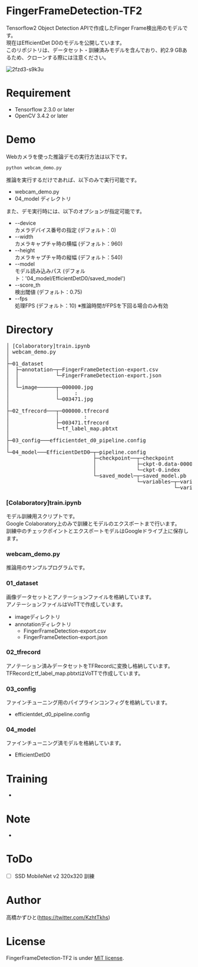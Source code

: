 # FingerFrameDetection-TF2
Tensorflow2 Object Detection APIで作成したFinger Frame検出用のモデルです。<br>
現在はEfficientDet D0のモデルを公開しています。<br>
このリポジトリは、データセット・訓練済みモデルを含んでおり、約2.9 GBあるため、クローンする際には注意ください。

![2fzd3-s9k3u](https://user-images.githubusercontent.com/37477845/93489320-56583300-f942-11ea-9084-f0c441c0f9cd.gif)

# Requirement 
* Tensorflow 2.3.0 or later
* OpenCV 3.4.2 or later

# Demo
Webカメラを使った推論デモの実行方法は以下です。
```bash
python webcam_demo.py
```
推論を実行するだけであれば、以下のみで実行可能です。
* webcam_demo.py
* 04_model ディレクトリ

また、デモ実行時には、以下のオプションが指定可能です。
* --device<br>カメラデバイス番号の指定 (デフォルト：0)
* --width<br>カメラキャプチャ時の横幅 (デフォルト：960)
* --height<br>カメラキャプチャ時の縦幅 (デフォルト：540)
* --model<br>モデル読み込みパス (デフォルト：'04_model/EfficientDetD0/saved_model')
* --score_th<br>検出閾値 (デフォルト：0.75)
* --fps<br>処理FPS (デフォルト：10) ※推論時間がFPSを下回る場合のみ有効

# Directory
<pre>
│ [Colaboratory]train.ipynb
│ webcam_demo.py
│  
├─01_dataset
│  ├─annotation─┬─FingerFrameDetection-export.csv
│  │            └─FingerFrameDetection-export.json 
│  │      
│  └─image──────┬─000000.jpg
│               │     :
│               └─003471.jpg
│          
├─02_tfrecord───┬─000000.tfrecord
│               │        :
│               ├─003471.tfrecord
│               └─tf_label_map.pbtxt
│      
├─03_config───efficientdet_d0_pipeline.config
│      
└─04_model───EfficientDetD0─┬─pipeline.config
                            ├─checkpoint──┬─checkpoint
                            │             ├─ckpt-0.data-00000-of-00001
                            │             └─ckpt-0.index
                            └─saved_model─┬─saved_model.pb
                                          └─variables─┬─variables.data-00000-of-00001
                                                      └─variables.index
</pre>
### [Colaboratory]train.ipynb
モデル訓練用スクリプトです。<br>
Google Colaboratory上のみで訓練とモデルのエクスポートまで行います。<br>
訓練中のチェックポイントとエクスポートモデルはGoogleドライブ上に保存します。

### webcam_demo.py
推論用のサンプルプログラムです。

### 01_dataset
画像データセットとアノテーションファイルを格納しています。<br>
アノテーションファイルはVoTTで作成しています。
* imageディレクトリ
* annotationディレクトリ<br>
    * FingerFrameDetection-export.csv
    * FingerFrameDetection-export.json

### 02_tfrecord
アノテーション済みデータセットをTFRecordに変換し格納しています。
TFRecordとtf_label_map.pbtxtはVoTTで作成しています。

### 03_config
ファインチューニング用のパイプラインコンフィグを格納しています。
* efficientdet_d0_pipeline.config
      
### 04_model
ファインチューニング済モデルを格納しています。
* EfficientDetD0

# Training
-

# Note
-

# ToDo
- [ ] SSD MobileNet v2 320x320 訓練

# Author
高橋かずひと(https://twitter.com/KzhtTkhs)
 
# License 
FingerFrameDetection-TF2 is under [MIT license](https://en.wikipedia.org/wiki/MIT_License).
